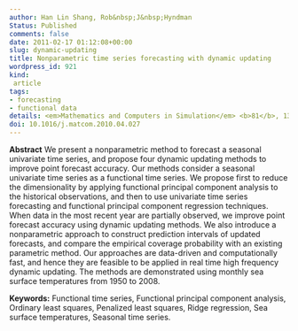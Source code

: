 ```yaml
---
author: Han Lin Shang, Rob&nbsp;J&nbsp;Hyndman
Status: Published
comments: false
date: 2011-02-17 01:12:08+00:00
slug: dynamic-updating
title: Nonparametric time series forecasting with dynamic updating
wordpress_id: 921
kind:
 article
tags:
- forecasting
- functional data
details: <em>Mathematics and Computers in Simulation</em> <b>81</b>, 1310-1324
doi: 10.1016/j.matcom.2010.04.027
---
```




**Abstract**
We present a nonparametric method to forecast a seasonal univariate time series, and propose four dynamic updating methods to improve point forecast accuracy. Our methods consider a seasonal univariate time series as a functional time series. We propose first to reduce the dimensionality by applying functional principal component analysis to the historical observations, and then to use univariate time series forecasting and functional principal component regression techniques. When data in the most recent year are partially observed, we improve point forecast accuracy using dynamic updating methods. We also introduce a nonparametric approach to construct prediction intervals of updated forecasts, and compare the empirical coverage probability with an existing parametric method. Our approaches are data-driven and computationally fast, and hence they are feasible to be applied in real time high frequency dynamic updating. The methods are demonstrated using monthly sea surface temperatures from 1950 to 2008.

**Keywords:** Functional time series, Functional principal component analysis, Ordinary least squares, Penalized least squares, Ridge regression, Sea surface temperatures, Seasonal time series.
